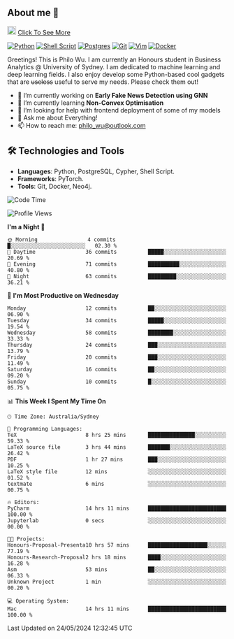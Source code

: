 ## About me 🤗

<a href="#"><img src="https://media.giphy.com/media/hvRJCLFzcasrR4ia7z/giphy.gif" width="20px" height="20px"></a> [Click To See More](https://philowu.notion.site/philowu/Philo-Hao-Wu-8bc7b2a81217493399d7db22df70fbfd)

[![Python](https://img.shields.io/badge/python-3670A0?style=for-the-badge&logo=python&logoColor=ffdd54)](#)
[![Shell Script](https://img.shields.io/badge/shell_script-%23121011.svg?style=for-the-badge&logo=gnu-bash&logoColor=white)](#)
[![Postgres](https://img.shields.io/badge/postgres-%23316192.svg?style=for-the-badge&logo=postgresql&logoColor=white)](#)
[![Git](https://img.shields.io/badge/git-%23F05033.svg?style=for-the-badge&logo=git&logoColor=white)](#)
[![Vim](https://img.shields.io/badge/VIM-%2311AB00.svg?style=for-the-badge&logo=vim&logoColor=white)](#)
[![Docker](https://img.shields.io/badge/docker-%230db7ed.svg?style=for-the-badge&logo=docker&logoColor=white)](#)

Greetings! This is Philo Wu. I am currently an Honours student in Business Analytics \@ University of Sydney. I am dedicated to machine learning and deep learning fields. I also enjoy develop some Python-based cool gadgets that are ~~useless~~ useful to serve my needs. Please check them out!

- 🔭 I’m currently working on **Early Fake News Detection using GNN**
- 🌱 I’m currently learning **Non-Convex Optimisation**
- 🤔 I’m looking for help with frontend deployment of some of my models
- 💬 Ask me about Everything!
- 📫 How to reach me: philo_wu@outlook.com

## 🛠 Technologies and Tools
- **Languages**: Python, PostgreSQL, Cypher, Shell Script.
- **Frameworks**: PyTorch.
- **Tools**: Git, Docker, Neo4j.

<!--START_SECTION:waka-->
![Code Time](http://img.shields.io/badge/Code%20Time-175%20hrs%2044%20mins-blue)

![Profile Views](http://img.shields.io/badge/Profile%20Views-0-blue)

**I'm a Night 🦉** 

```text
🌞 Morning                4 commits           █░░░░░░░░░░░░░░░░░░░░░░░░   02.30 % 
🌆 Daytime                36 commits          █████░░░░░░░░░░░░░░░░░░░░   20.69 % 
🌃 Evening                71 commits          ██████████░░░░░░░░░░░░░░░   40.80 % 
🌙 Night                  63 commits          █████████░░░░░░░░░░░░░░░░   36.21 % 
```
📅 **I'm Most Productive on Wednesday** 

```text
Monday                   12 commits          ██░░░░░░░░░░░░░░░░░░░░░░░   06.90 % 
Tuesday                  34 commits          █████░░░░░░░░░░░░░░░░░░░░   19.54 % 
Wednesday                58 commits          ████████░░░░░░░░░░░░░░░░░   33.33 % 
Thursday                 24 commits          ███░░░░░░░░░░░░░░░░░░░░░░   13.79 % 
Friday                   20 commits          ███░░░░░░░░░░░░░░░░░░░░░░   11.49 % 
Saturday                 16 commits          ██░░░░░░░░░░░░░░░░░░░░░░░   09.20 % 
Sunday                   10 commits          █░░░░░░░░░░░░░░░░░░░░░░░░   05.75 % 
```


📊 **This Week I Spent My Time On** 

```text
🕑︎ Time Zone: Australia/Sydney

💬 Programming Languages: 
TeX                      8 hrs 25 mins       ███████████████░░░░░░░░░░   59.33 % 
LaTeX source file        3 hrs 44 mins       ███████░░░░░░░░░░░░░░░░░░   26.42 % 
PDF                      1 hr 27 mins        ███░░░░░░░░░░░░░░░░░░░░░░   10.25 % 
LaTeX style file         12 mins             ░░░░░░░░░░░░░░░░░░░░░░░░░   01.52 % 
textmate                 6 mins              ░░░░░░░░░░░░░░░░░░░░░░░░░   00.75 % 

🔥 Editors: 
PyCharm                  14 hrs 11 mins      █████████████████████████   100.00 % 
Jupyterlab               0 secs              ░░░░░░░░░░░░░░░░░░░░░░░░░   00.00 % 

🐱‍💻 Projects: 
Honours-Proposal-Presenta10 hrs 57 mins      ███████████████████░░░░░░   77.19 % 
Honours-Research-Proposal2 hrs 18 mins       ████░░░░░░░░░░░░░░░░░░░░░   16.28 % 
Asm                      53 mins             ██░░░░░░░░░░░░░░░░░░░░░░░   06.33 % 
Unknown Project          1 min               ░░░░░░░░░░░░░░░░░░░░░░░░░   00.20 % 

💻 Operating System: 
Mac                      14 hrs 11 mins      █████████████████████████   100.00 % 
```


 Last Updated on 24/05/2024 12:32:45 UTC
<!--END_SECTION:waka-->
